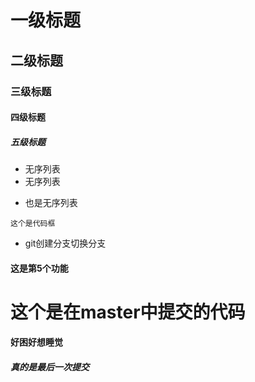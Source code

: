 # 一级标题
## 二级标题
### 三级标题
#### 四级标题
##### 五级标题

* 无序列表
* 无序列表
+ 也是无序列表

`这个是代码框`
+ git创建分支切换分支

#### 这是第5个功能

# 这个是在master中提交的代码
#### 好困好想睡觉

##### 真的是最后一次提交